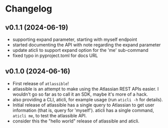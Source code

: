# Changelog

## v0.1.1 (2024-06-19)

- supporting expand parameter, starting with myself endpoint
- started documenting the API with note regarding the expand parameter
- update aticli to support expand option for the 'me' sub-command
- fixed typo in pyproject.toml for docs URL

## v0.1.0 (2024-06-16)

- First release of `atlassible`!
- atlassible is an attempt to make using the Atlassian REST APIs easier.
  I wouldn't go so far as to call it an SDK, maybe it's more of a hack.
- also providing a CLI, aticli, for example usage
  (run `aticli -h` for details).
- Initial release of atlassible has a single query to Atlassian to get user information 
  (that is, query for 'myself').
  aticli has a single command, `aticli me`, to test the atlassible API.
- consider this the "hello world" release of atlassible and aticli. 
